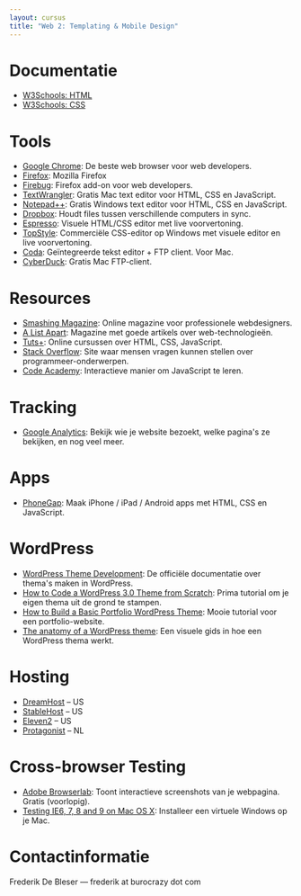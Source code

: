 ```yaml
---
layout: cursus
title: "Web 2: Templating & Mobile Design"
---
```

Documentatie
============
* [W3Schools: HTML](http://www.w3schools.com/html5/)
* [W3Schools: CSS](http://www.w3schools.com/css/)

Tools
=====
* [Google Chrome](http://www.google.com/chrome/): De beste web browser voor web developers.
* [Firefox](http://www.mozilla-europe.org/nl/firefox/): Mozilla Firefox
* [Firebug](https://addons.mozilla.org/en-US/firefox/addon/1843/): Firefox add-on voor web developers.
* [TextWrangler](http://www.barebones.com/products/textwrangler/): Gratis Mac text editor voor HTML, CSS en JavaScript.
* [Notepad++](http://notepad-plus-plus.org/): Gratis Windows text editor voor HTML, CSS en JavaScript.
* [Dropbox](http://www.dropbox.com/): Houdt files tussen verschillende computers in sync.
* [Espresso](http://macrabbit.com/espresso/): Visuele HTML/CSS editor met live voorvertoning.
* [TopStyle](http://svanas.dynip.com/topstyle/): Commerciële CSS-editor op Windows met visuele editor en live voorvertoning.
* [Coda](http://www.panic.com/coda/): Geïntegreerde tekst editor + FTP client. Voor Mac.
* [CyberDuck](http://cyberduck.ch/): Gratis Mac FTP-client.

Resources
=========
* [Smashing Magazine](http://www.smashingmagazine.com/): Online magazine voor professionele webdesigners.
* [A List Apart](http://www.alistapart.com/): Magazine met goede artikels over web-technologieën.
* [Tuts+](http://tutsplus.com/): Online cursussen over HTML, CSS, JavaScript.
* [Stack Overflow](http://stackoverflow.com/): Site waar mensen vragen kunnen stellen over programmeer-onderwerpen.
* [Code Academy](http://www.codecademy.com/): Interactieve manier om JavaScript te leren.

Tracking
========
* [Google Analytics](http://www.google.com/intl/nl/analytics/): Bekijk wie je website bezoekt, welke pagina's ze bekijken, en nog veel meer.

Apps
====
* [PhoneGap](http://phonegap.com/): Maak iPhone / iPad / Android apps met HTML, CSS en JavaScript.

WordPress
=========
* [WordPress Theme Development](http://codex.wordpress.org/Theme_Development): De officiële documentatie over thema's maken in WordPress.
* [How to Code a WordPress 3.0 Theme from Scratch](http://www.onextrapixel.com/2011/03/08/how-to-code-a-wordpress-3-0-theme-from-scratch/): Prima tutorial om je eigen thema uit de grond te stampen.
* [How to Build a Basic Portfolio WordPress Theme](http://line25.com/tutorials/how-to-build-a-basic-portfolio-wordpress-theme): Mooie tutorial voor een portfolio-website.
* [The anatomy of a WordPress theme](http://yoast.com/wordpress-theme-anatomy/): Een visuele gids in hoe een WordPress thema werkt.

Hosting
=======
* [DreamHost](http://dreamhost.com/) – US
* [StableHost](http://www.stablehost.com/) – US
* [Eleven2](http://www.eleven2.com/) – US
* [Protagonist](http://www.protagonist.nl/) – NL

Cross-browser Testing
=====================
* [Adobe Browserlab](https://browserlab.adobe.com/): Toont interactieve screenshots van je webpagina. Gratis (voorlopig).
* [Testing IE6, 7, 8 and 9 on Mac OS X](http://www.xairon.net/2011/06/testing-ie6-7-8-and-9-on-mac-os-x/): Installeer een virtuele Windows op je Mac.


Contactinformatie
==================
Frederik De Bleser &mdash; frederik at burocrazy dot com


